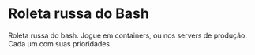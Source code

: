 # Roleta russa do Bash
Roleta russa do bash. Jogue em containers, ou nos servers de produção. Cada um com suas prioridades.
